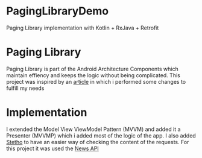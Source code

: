 # PagingLibraryDemo
Paging Library implementation with Kotlin + RxJava + Retrofit

# Paging Library
Paging Library is part of the Android Architecture Components which maintain effiency and keeps the logic without being complicated. This project was inspired by an [article](https://medium.com/@sharmadhiraj.np/android-paging-library-step-by-step-implementation-guide-75417753d9b9 "Android Paging Library Step By Step Implementation Guide") in which i performed some changes to fulfill my needs

# Implementation
I extended the Model View ViewModel Pattern (MVVM) and added it a Presenter (MVVMP) which i added most of the logic of the app. I also added [Stetho](http://facebook.github.io/stetho/ "Stetho: A debug bridge for Android applications") to have an easier way of checking the content of the requests. For this project it was used the [News API](https://newsapi.org/ "A JSON API for live news and blog articles")
